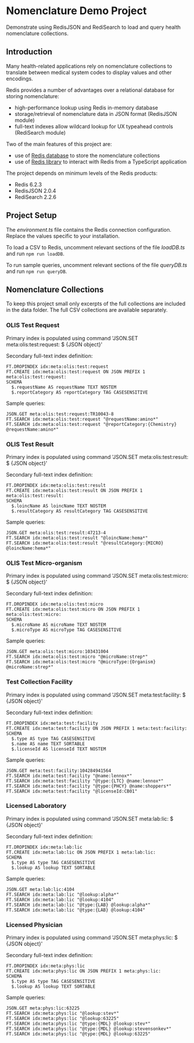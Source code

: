 # Nomenclature Demo Project

Demonstrate using RedisJSON and RediSearch to load and query health nomenclature collections.

## Introduction

Many health-related applications rely on nomenclature collections to translate between medical
system codes to display values and other encodings.

Redis provides a number of advantages over a relational database for storing nomenclature:
- high-performance lookup using Redis in-memory database
- storage/retrieval of nomenclature data in JSON format (RedisJSON module)
- full-text indexes allow wildcard lookup for UX typeahead controls (RediSearch module)

Two of the main features of this project are:
- use of [Redis database](https://redis.io) to store the nomenclature collections
- use of [Redis library](https://github.com/redis/node-redis) to interact with Redis from a TypeScript application

The project depends on minimum levels of the Redis products:
- Redis 6.2.3
- RedisJSON 2.0.4
- RediSearch 2.2.6

## Project Setup

The *environment.ts* file contains the Redis connection configuration. Replace the values specific to your installation.

To load a CSV to Redis, uncomment relevant sections of the file *loadDB.ts* and run `npm run loadDB`.

To run sample queries, uncomment relevant sections of the file *queryDB.ts* and run `npm run queryDB`.


## Nomenclature Collections

To keep this project small only excerpts of the full collections are included in the data folder.
The full CSV collections are available separately.

### OLIS Test Request

Primary index is populated using command 'JSON.SET meta:olis:test:request: $ {JSON object}'

Secondary full-text index definition:
```
FT.DROPINDEX idx:meta:olis:test:request
FT.CREATE idx:meta:olis:test:request ON JSON PREFIX 1 meta:olis:test:request: 
SCHEMA 
  $.requestName AS requestName TEXT NOSTEM 
  $.reportCategory AS reportCategory TAG CASESENSITIVE
```

Sample queries:
```
JSON.GET meta:olis:test:request:TR10043-8
FT.SEARCH idx:meta:olis:test:request "@requestName:amino*"
FT.SEARCH idx:meta:olis:test:request "@reportCategory:{Chemistry} @requestName:amino*"
```

### OLIS Test Result

Primary index is populated using command 'JSON.SET meta:olis:test:result: $ {JSON object}'

Secondary full-text index definition:
```
FT.DROPINDEX idx:meta:olis:test:result
FT.CREATE idx:meta:olis:test:result ON JSON PREFIX 1 meta:olis:test:result: 
SCHEMA 
  $.loincName AS loincName TEXT NOSTEM 
  $.resultCategory AS resultCategory TAG CASESENSITIVE
```

Sample queries:
```
JSON.GET meta:olis:test:result:47213-4
FT.SEARCH idx:meta:olis:test:result "@loincName:hema*"
FT.SEARCH idx:meta:olis:test:result "@resultCategory:{MICRO} @loincName:hema*"
```

### OLIS Test Micro-organism

Primary index is populated using command 'JSON.SET meta:olis:test:micro: $ {JSON object}'

Secondary full-text index definition:
```
FT.DROPINDEX idx:meta:olis:test:micro
FT.CREATE idx:meta:olis:test:micro ON JSON PREFIX 1 meta:olis:test:micro: 
SCHEMA
  $.microName AS microName TEXT NOSTEM 
  $.microType AS microType TAG CASESENSITIVE
```

Sample queries:
```
JSON.GET meta:olis:test:micro:103431004
FT.SEARCH idx:meta:olis:test:micro "@microName:strep*"
FT.SEARCH idx:meta:olis:test:micro "@microType:{Organism} @microName:strep*"
```

### Test Collection Facility

Primary index is populated using command 'JSON.SET meta:test:facility: $ {JSON object}'

Secondary full-text index definition:
```
FT.DROPINDEX idx:meta:test:facility
FT.CREATE idx:meta:test:facility ON JSON PREFIX 1 meta:test:facility: 
SCHEMA 
  $.type AS type TAG CASESENSITIVE 
  $.name AS name TEXT SORTABLE 
  $.licenseId AS licenseId TEXT NOSTEM
```

Sample queries:
```
JSON.GET meta:test:facility:104284941564
FT.SEARCH idx:meta:test:facility "@name:lennox*"
FT.SEARCH idx:meta:test:facility "@type:{LTC} @name:lennox*"
FT.SEARCH idx:meta:test:facility "@type:{PHCY} @name:shoppers*"
FT.SEARCH idx:meta:test:facility "@licenseId:CB01"
```

### Licensed Laboratory

Primary index is populated using command 'JSON.SET meta:lab:lic: $ {JSON object}'

Secondary full-text index definition:
```
FT.DROPINDEX idx:meta:lab:lic
FT.CREATE idx:meta:lab:lic ON JSON PREFIX 1 meta:lab:lic: 
SCHEMA 
  $.type AS type TAG CASESENSITIVE 
  $.lookup AS lookup TEXT SORTABLE
```

Sample queries:
```
JSON.GET meta:lab:lic:4104
FT.SEARCH idx:meta:lab:lic "@lookup:alpha*"
FT.SEARCH idx:meta:lab:lic "@lookup:4104"
FT.SEARCH idx:meta:lab:lic "@type:{LAB} @lookup:alpha*"
FT.SEARCH idx:meta:lab:lic "@type:{LAB} @lookup:4104"
```

### Licensed Physician

Primary index is populated using command 'JSON.SET meta:phys:lic: $ {JSON object}'

Secondary full-text index definition:
```
FT.DROPINDEX idx:meta:phys:lic
FT.CREATE idx:meta:phys:lic ON JSON PREFIX 1 meta:phys:lic: 
SCHEMA 
  $.type AS type TAG CASESENSITIVE 
  $.lookup AS lookup TEXT SORTABLE
```

Sample queries:
```
JSON.GET meta:phys:lic:63225
FT.SEARCH idx:meta:phys:lic "@lookup:stev*"
FT.SEARCH idx:meta:phys:lic "@lookup:63225"
FT.SEARCH idx:meta:phys:lic "@type:{MDL} @lookup:stev*"
FT.SEARCH idx:meta:phys:lic "@type:{MDL} @lookup:stevensonkev*"
FT.SEARCH idx:meta:phys:lic "@type:{MDL} @lookup:63225"
```
